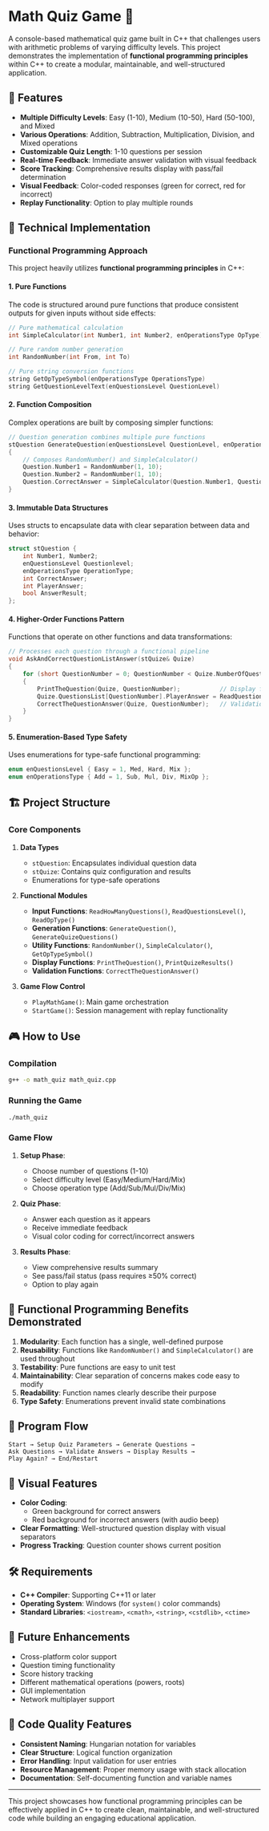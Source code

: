 # Math Quiz Game 🧮

A console-based mathematical quiz game built in C++ that challenges users with arithmetic problems of varying difficulty levels. This project demonstrates the implementation of **functional programming principles** within C++ to create a modular, maintainable, and well-structured application.

## 🎯 Features

- **Multiple Difficulty Levels**: Easy (1-10), Medium (10-50), Hard (50-100), and Mixed
- **Various Operations**: Addition, Subtraction, Multiplication, Division, and Mixed operations
- **Customizable Quiz Length**: 1-10 questions per session
- **Real-time Feedback**: Immediate answer validation with visual feedback
- **Score Tracking**: Comprehensive results display with pass/fail determination
- **Visual Feedback**: Color-coded responses (green for correct, red for incorrect)
- **Replay Functionality**: Option to play multiple rounds

## 🔧 Technical Implementation

### Functional Programming Approach

This project heavily utilizes **functional programming principles** in C++:

#### 1. **Pure Functions**
The code is structured around pure functions that produce consistent outputs for given inputs without side effects:

```cpp
// Pure mathematical calculation
int SimpleCalculator(int Number1, int Number2, enOperationsType OpType)

// Pure random number generation
int RandomNumber(int From, int To)

// Pure string conversion functions
string GetOpTypeSymbol(enOperationsType OperationsType)
string GetQuestionLevelText(enQuestionsLevel QuestionLevel)
```

#### 2. **Function Composition**
Complex operations are built by composing simpler functions:

```cpp
// Question generation combines multiple pure functions
stQuestion GenerateQuestion(enQuestionsLevel QuestionLevel, enOperationsType OpType)
{
    // Composes RandomNumber() and SimpleCalculator()
    Question.Number1 = RandomNumber(1, 10);
    Question.Number2 = RandomNumber(1, 10);
    Question.CorrectAnswer = SimpleCalculator(Question.Number1, Question.Number2, Question.OperationType);
}
```

#### 3. **Immutable Data Structures**
Uses structs to encapsulate data with clear separation between data and behavior:

```cpp
struct stQuestion {
    int Number1, Number2;
    enQuestionsLevel Questionlevel;
    enOperationsType OperationType;
    int CorrectAnswer;
    int PlayerAnswer;
    bool AnswerResult;
};
```

#### 4. **Higher-Order Functions Pattern**
Functions that operate on other functions and data transformations:

```cpp
// Processes each question through a functional pipeline
void AskAndCorrectQuestionListAnswer(stQuize& Quize)
{
    for (short QuestionNumber = 0; QuestionNumber < Quize.NumberOfQuestions; QuestionNumber++)
    {
        PrintTheQuestion(Quize, QuestionNumber);           // Display function
        Quize.QuestionsList[QuestionNumber].PlayerAnswer = ReadQuestionAnswer();  // Input function
        CorrectTheQuestionAnswer(Quize, QuestionNumber);   // Validation function
    }
}
```

#### 5. **Enumeration-Based Type Safety**
Uses enumerations for type-safe functional programming:

```cpp
enum enQuestionsLevel { Easy = 1, Med, Hard, Mix };
enum enOperationsType { Add = 1, Sub, Mul, Div, MixOp };
```

## 🏗️ Project Structure

### Core Components

1. **Data Types**
   - `stQuestion`: Encapsulates individual question data
   - `stQuize`: Contains quiz configuration and results
   - Enumerations for type-safe operations

2. **Functional Modules**
   - **Input Functions**: `ReadHowManyQuestions()`, `ReadQuestionsLevel()`, `ReadOpType()`
   - **Generation Functions**: `GenerateQuestion()`, `GenerateQuizeQuestions()`
   - **Utility Functions**: `RandomNumber()`, `SimpleCalculator()`, `GetOpTypeSymbol()`
   - **Display Functions**: `PrintTheQuestion()`, `PrintQuizeResults()`
   - **Validation Functions**: `CorrectTheQuestionAnswer()`

3. **Game Flow Control**
   - `PlayMathGame()`: Main game orchestration
   - `StartGame()`: Session management with replay functionality

## 🎮 How to Use

### Compilation
```bash
g++ -o math_quiz math_quiz.cpp
```

### Running the Game
```bash
./math_quiz
```

### Game Flow
1. **Setup Phase**:
   - Choose number of questions (1-10)
   - Select difficulty level (Easy/Medium/Hard/Mix)
   - Choose operation type (Add/Sub/Mul/Div/Mix)

2. **Quiz Phase**:
   - Answer each question as it appears
   - Receive immediate feedback
   - Visual color coding for correct/incorrect answers

3. **Results Phase**:
   - View comprehensive results summary
   - See pass/fail status (pass requires ≥50% correct)
   - Option to play again

## 🎯 Functional Programming Benefits Demonstrated

1. **Modularity**: Each function has a single, well-defined purpose
2. **Reusability**: Functions like `RandomNumber()` and `SimpleCalculator()` are used throughout
3. **Testability**: Pure functions are easy to unit test
4. **Maintainability**: Clear separation of concerns makes code easy to modify
5. **Readability**: Function names clearly describe their purpose
6. **Type Safety**: Enumerations prevent invalid state combinations

## 🔄 Program Flow

```
Start → Setup Quiz Parameters → Generate Questions → 
Ask Questions → Validate Answers → Display Results → 
Play Again? → End/Restart
```

## 🎨 Visual Features

- **Color Coding**: 
  - Green background for correct answers
  - Red background for incorrect answers (with audio beep)
- **Clear Formatting**: Well-structured question display with visual separators
- **Progress Tracking**: Question counter shows current position

## 🛠️ Requirements

- **C++ Compiler**: Supporting C++11 or later
- **Operating System**: Windows (for `system()` color commands)
- **Standard Libraries**: `<iostream>`, `<cmath>`, `<string>`, `<cstdlib>`, `<ctime>`

## 🚀 Future Enhancements

- Cross-platform color support
- Question timing functionality
- Score history tracking
- Different mathematical operations (powers, roots)
- GUI implementation
- Network multiplayer support

## 📝 Code Quality Features

- **Consistent Naming**: Hungarian notation for variables
- **Clear Structure**: Logical function organization
- **Error Handling**: Input validation for user entries
- **Resource Management**: Proper memory usage with stack allocation
- **Documentation**: Self-documenting function and variable names

---

This project showcases how functional programming principles can be effectively applied in C++ to create clean, maintainable, and well-structured code while building an engaging educational application.
